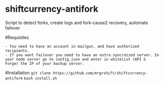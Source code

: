 # shiftcurrency-antifork
Script to detect forks, create logs and fork-cause2 recovery, automate failover

#Requisites

	- You need to have an account in mailgun, and have authorized recipients.
	- If you want failover you need to have an extra syncroized server. In your node server go to config.json and enter in whitelist (API & Forge) the IP of your backup server.

#Installation
`git clone https://github.com/mrgrshift/shiftcurrency-antifork`
`bash install.sh`


